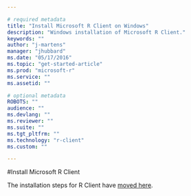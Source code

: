 ```yaml
---

# required metadata
title: "Install Microsoft R Client on Windows"
description: "Windows installation of Microsoft R Client."
keywords: ""
author: "j-martens"
manager: "jhubbard"
ms.date: "05/17/2016"
ms.topic: "get-started-article"
ms.prod: "microsoft-r"
ms.service: ""
ms.assetid: ""

# optional metadata
ROBOTS: ""
audience: ""
ms.devlang: ""
ms.reviewer: ""
ms.suite: ""
ms.tgt_pltfrm: ""
ms.technology: "r-client"
ms.custom: ""

---
```


#Install Microsoft R Client

The installation steps for R Client have [moved here](r-client-install.md).